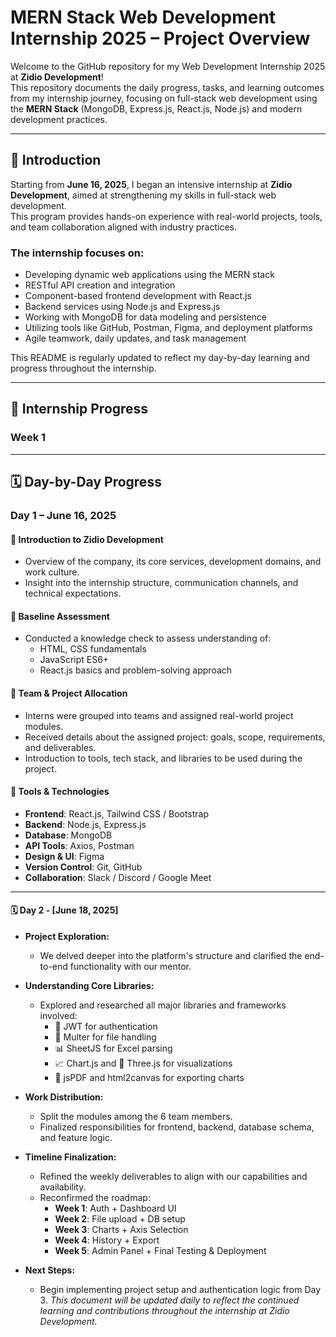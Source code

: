 # MERN Stack Web Development Internship 2025 – Project Overview

Welcome to the GitHub repository for my Web Development Internship 2025 at **Zidio Development**!  
This repository documents the daily progress, tasks, and learning outcomes from my internship journey, focusing on full-stack web development using the **MERN Stack** (MongoDB, Express.js, React.js, Node.js) and modern development practices.

---

## 📌 Introduction

Starting from **June 16, 2025**, I began an intensive internship at **Zidio Development**, aimed at strengthening my skills in full-stack web development.  
This program provides hands-on experience with real-world projects, tools, and team collaboration aligned with industry practices.

### The internship focuses on:
- Developing dynamic web applications using the MERN stack  
- RESTful API creation and integration  
- Component-based frontend development with React.js  
- Backend services using Node.js and Express.js  
- Working with MongoDB for data modeling and persistence  
- Utilizing tools like GitHub, Postman, Figma, and deployment platforms  
- Agile teamwork, daily updates, and task management

This README is regularly updated to reflect my day-by-day learning and progress throughout the internship.

---

## 📅 Internship Progress

### Week 1

---

## 🗓️ Day-by-Day Progress

### Day 1 – June 16, 2025

#### 🔹 Introduction to Zidio Development
- Overview of the company, its core services, development domains, and work culture.
- Insight into the internship structure, communication channels, and technical expectations.

#### 🔹 Baseline Assessment
- Conducted a knowledge check to assess understanding of:
  - HTML, CSS fundamentals  
  - JavaScript ES6+  
  - React.js basics and problem-solving approach

#### 🔹 Team & Project Allocation
- Interns were grouped into teams and assigned real-world project modules.
- Received details about the assigned project: goals, scope, requirements, and deliverables.
- Introduction to tools, tech stack, and libraries to be used during the project.

#### 🧰 Tools & Technologies
- **Frontend**: React.js, Tailwind CSS / Bootstrap  
- **Backend**: Node.js, Express.js  
- **Database**: MongoDB  
- **API Tools**: Axios, Postman  
- **Design & UI**: Figma  
- **Version Control**: Git, GitHub  
- **Collaboration**: Slack / Discord / Google Meet

---
#### 🗓️ Day 2 - [June 18, 2025]

- **Project Exploration:**
  - We delved deeper into the platform's structure and clarified the end-to-end functionality with our mentor.

- **Understanding Core Libraries:**
  - Explored and researched all major libraries and frameworks involved:
    - 🔐 JWT for authentication
    - 📂 Multer for file handling
    - 📊 SheetJS for Excel parsing
    - 📈 Chart.js and 🎇 Three.js for visualizations
    - 🧾 jsPDF and html2canvas for exporting charts

- **Work Distribution:**
  - Split the modules among the 6 team members.
  - Finalized responsibilities for frontend, backend, database schema, and feature logic.

- **Timeline Finalization:**
  - Refined the weekly deliverables to align with our capabilities and availability.
  - Reconfirmed the roadmap:
    - **Week 1**: Auth + Dashboard UI
    - **Week 2**: File upload + DB setup
    - **Week 3**: Charts + Axis Selection
    - **Week 4**: History + Export
    - **Week 5**: Admin Panel + Final Testing & Deployment

- **Next Steps:**
  - Begin implementing project setup and authentication logic from Day 3.
_This document will be updated daily to reflect the continued learning and contributions throughout the internship at Zidio Development._
